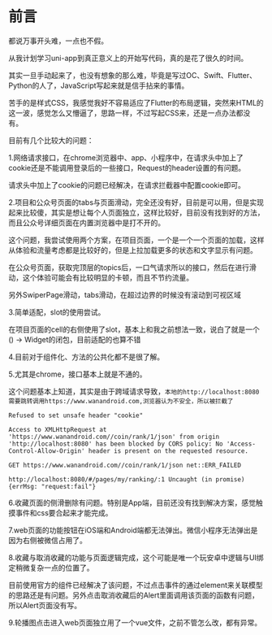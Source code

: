 # 前言
都说万事开头难，一点也不假。

从我计划学习uni-app到真正意义上的开始写代码，真的是花了很久的时间。

其实一旦手动起来了，也没有想象的那么难，毕竟是写过OC、Swift、Flutter、Python的人了，JavaScript写起来就是信手拈来的事情。

苦手的是样式CSS，我感觉我好不容易适应了Flutter的布局逻辑，突然来HTML的这一波，感觉怎么又懵逼了，思路一样，不过写起CSS来，还是一点办法都没有。

目前有几个比较大的问题：

1.网络请求接口，在chrome浏览器中、app、小程序中，在请求头中加上了cookie还是不能调用登录后的一些接口，Request的header设置的有问题。

请求头中加上了cookie的问题已经解决，在请求拦截器中配置cookie即可。

2.项目和公众号页面的tabs与页面滑动，完全还没有好，目前是可以用，但是实现起来比较傻，其实是想让每个人页面独立，这样比较好，目前没有找到好的方法，而且公众号详细页面在内置浏览器中是打不开的。

这个问题，我尝试使用两个方案，在项目页面，一个是一个一个页面的加载，这样从体验和流量考虑都是比较好的，但是上拉加载更多的状态和文字显示有问题。

在公众号页面，获取完顶层的topics后，一口气请求所以的接口，然后在进行滑动，这个体验可能会有比较明显的卡顿，而且不节约流量。

另外SwiperPage滑动，tabs滑动，在超过边界的时候没有滚动到可视区域

3.简单适配，slot的使用尝试。

在项目页面的cell的右侧使用了slot，基本上和我之前想法一致，说白了就是一个() -> Widget的闭包，目前适配的也算不错

4.目前对于组件化、方法的公共化都不是很了解。

5.尤其是chrome，接口基本上就是不通的。

这个问题基本上知道，其实是由于跨域请求导致，`本地的http://localhost:8080需要跳转调用https://www.wanandroid.com,浏览器认为不安全，所以被拦截了`

```
Refused to set unsafe header "cookie"

Access to XMLHttpRequest at 'https://www.wanandroid.com//coin/rank/1/json' from origin 'http://localhost:8080' has been blocked by CORS policy: No 'Access-Control-Allow-Origin' header is present on the requested resource.

GET https://www.wanandroid.com//coin/rank/1/json net::ERR_FAILED

http://localhost:8080/#/pages/my/ranking/:1 Uncaught (in promise) {errMsg: "request:fail"}
```

6.收藏页面的侧滑删除有问题。特别是App端，目前还没有找到解决方案，感觉触摸事件和css要合起来才能完成。

7.web页面的功能按钮在iOS端和Android端都无法弹出。微信小程序无法弹出是因为右侧被微信占用了。

8.收藏与取消收藏的功能与页面逻辑完成，这个可能是唯一个玩安卓中逻辑与UI绑定稍微复杂一点的位置了。

目前使用官方的组件已经解决了该问题，不过点击事件的通过element来关联模型的思路还是有问题。另外点击取消收藏后的Alert里面调用该页面的函数有问题，所以Alert页面没有写。

9.轮播图点击进入web页面独立用了一个vue文件，之前不管怎么改，都有异常。
